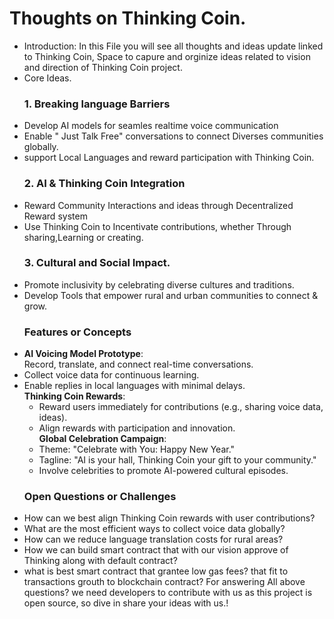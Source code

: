 # Thoughts on Thinking Coin.
  * Introduction:
In this File you will see all thoughts and ideas update linked to Thinking Coin,
Space to capure and orginize ideas related to vision and direction of Thinking Coin project.
* Core Ideas.
  ### 1. Breaking language Barriers
- Develop AI models for seamles realtime voice communication
- Enable " Just Talk Free" conversations to connect Diverses communities globally.
- support Local Languages and reward participation with Thinking Coin.
  ### 2. AI & Thinking Coin Integration
- Reward Community Interactions and ideas through Decentralized Reward system
- Use Thinking Coin to Incentivate contributions, whether Through sharing,Learning or creating.
  ### 3. Cultural and Social Impact.
- Promote inclusivity by celebrating diverse cultures and traditions.
- Develop Tools that empower rural and urban communities to connect & grow.
  ### Features or Concepts  
- **AI Voicing Model Prototype**:  
  Record, translate, and connect real-time conversations.  
- Collect voice data for continuous learning.  
- Enable replies in local languages with minimal delays.  
 **Thinking Coin Rewards**:  
  - Reward users immediately for contributions (e.g., sharing voice data, ideas).  
  - Align rewards with participation and innovation.  
 **Global Celebration Campaign**:  
  - Theme: "Celebrate with You: Happy New Year."  
  - Tagline: "AI is your hall, Thinking Coin your gift to your community."  
  - Involve celebrities to promote AI-powered cultural episodes.
  ### Open Questions or Challenges  
- How can we best align Thinking Coin rewards with user contributions?  
- What are the most efficient ways to collect voice data globally?  
- How can we reduce language translation costs for rural areas?
- How we can build smart contract that with our vision approve of Thinking along with default contract?
- what is best smart contract that grantee low gas fees? that fit to transactions grouth to blockchain contract?
  For answering All above questions? we need developers to contribute with us as this project is open source, so dive in share your ideas with us.!
